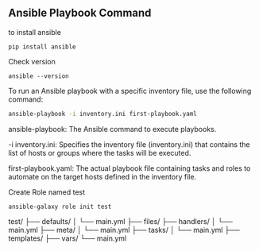 ## Ansible Playbook Command
to install ansible

```
pip install ansible

```

Check version
```
ansible --version

```



To run an Ansible playbook with a specific inventory file, use the following command:

```bash
ansible-playbook -i inventory.ini first-playbook.yaml
```


ansible-playbook: The Ansible command to execute playbooks.

-i inventory.ini: Specifies the inventory file (inventory.ini) that contains the list of hosts or groups where the tasks will be executed.

first-playbook.yaml: The actual playbook file containing tasks and roles to automate on the target hosts defined in the inventory file.



Create Role  named test
```
ansible-galaxy role init test
```


  test/
  ├── defaults/
  │   └── main.yml
  ├── files/
  ├── handlers/
  │   └── main.yml
  ├── meta/
  │   └── main.yml
  ├── tasks/
  │   └── main.yml
  ├── templates/
  ├── vars/
      └── main.yml
